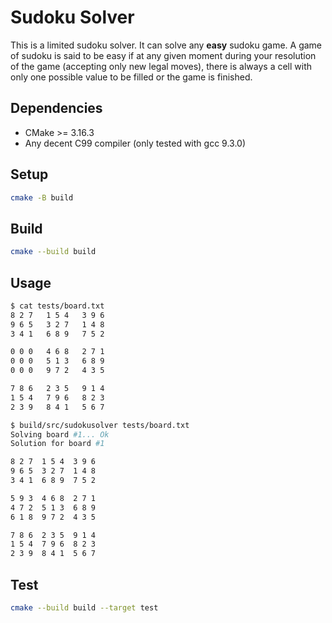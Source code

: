 # Sudoku Solver

This is a limited sudoku solver.
It can solve any **easy** sudoku game.
A game of sudoku is said to be easy if at any given moment during your resolution of the game (accepting only new legal moves), there is always a cell with only one possible value to be filled or the game is finished.

## Dependencies

* CMake >= 3.16.3
* Any decent C99 compiler (only tested with gcc 9.3.0)

## Setup

```sh
cmake -B build
```

## Build

```sh
cmake --build build
```

## Usage

```sh
$ cat tests/board.txt
8 2 7   1 5 4   3 9 6
9 6 5   3 2 7   1 4 8
3 4 1   6 8 9   7 5 2

0 0 0   4 6 8   2 7 1
0 0 0   5 1 3   6 8 9
0 0 0   9 7 2   4 3 5

7 8 6   2 3 5   9 1 4
1 5 4   7 9 6   8 2 3
2 3 9   8 4 1   5 6 7

$ build/src/sudokusolver tests/board.txt
Solving board #1... Ok
Solution for board #1

8 2 7  1 5 4  3 9 6
9 6 5  3 2 7  1 4 8
3 4 1  6 8 9  7 5 2

5 9 3  4 6 8  2 7 1
4 7 2  5 1 3  6 8 9
6 1 8  9 7 2  4 3 5

7 8 6  2 3 5  9 1 4
1 5 4  7 9 6  8 2 3
2 3 9  8 4 1  5 6 7
```

## Test

```sh
cmake --build build --target test
```
